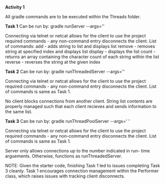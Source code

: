 **Activity 1**

All gradle commands are to be executed within the Threads folder.

**Task 1**
Can be run by:
gradle runServer --args='<port number>'

Connecting via telnet or netcat allows for the client to use the
project required commands - any non-command entry disconnects the
client.  List of commands:
add <string> - adds string to list and displays list
remove <int> - removes string at specified index and displays list
display - displays the list
count - returns an array containing the character count of each
    string within the list
reverse <int> - reverses the string at the given index

**Task 2**
Can be run by:
gradle runThreadedServer --args='<port number>'

Connecting via telnet or netcat allows for the client to use the
project required commands - any non-command entry disconnects the
client.  List of commands is same as Task 1.

No client blocks connections from another client.
String list contents are properly managed such that each client
recieves and sends information to the same list.

**Task 3**
Can be run by:
gradle runThreadPoolServer --args='<port number> <connection limit>'

Connecting via telnet or netcat allows for the client to use the
project required commands - any non-command entry disconnects the
client.  List of commands is same as Task 1.

Server only allows connections up to the number indicated in run-
time arguements.  Otherwise, functions as runThreadedServer.

NOTE:
Given the starter code, finishing Task 1 led to issues completing
Task 3 cleanly.  Task 1 encourages connection management within the
Performer class, which raises issues with tracking client
disconnects.  